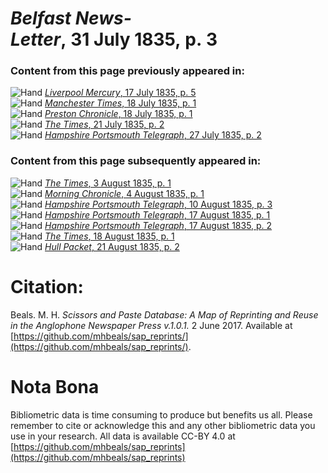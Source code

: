 # *Belfast News-Letter*, 31 July 1835, p. 3  
  
### Content from this page previously appeared in:  
![Hand](http://scissorsandpaste.net/wp-content/uploads/2017/06/smallhandpointer.png) [*Liverpool Mercury*, 17 July 1835, p. 5](https://mhbeals.github.io/sap_html/Liverpool-Mercury/Liverpool-Mercury-17-July-1835-p-5)  
![Hand](http://scissorsandpaste.net/wp-content/uploads/2017/06/smallhandpointer.png) [*Manchester Times*, 18 July 1835, p. 1](https://mhbeals.github.io/sap_html/Manchester-Times/Manchester-Times-18-July-1835-p-1)  
![Hand](http://scissorsandpaste.net/wp-content/uploads/2017/06/smallhandpointer.png) [*Preston Chronicle*, 18 July 1835, p. 1](https://mhbeals.github.io/sap_html/Preston-Chronicle/Preston-Chronicle-18-July-1835-p-1)  
![Hand](http://scissorsandpaste.net/wp-content/uploads/2017/06/smallhandpointer.png) [*The Times*, 21 July 1835, p. 2](https://mhbeals.github.io/sap_html/The-Times/The-Times-21-July-1835-p-2)  
![Hand](http://scissorsandpaste.net/wp-content/uploads/2017/06/smallhandpointer.png) [*Hampshire Portsmouth Telegraph*, 27 July 1835, p. 2](https://mhbeals.github.io/sap_html/Hampshire-Portsmouth-Telegraph/Hampshire-Portsmouth-Telegraph-27-July-1835-p-2)  
  
### Content from this page subsequently appeared in:  
![Hand](http://scissorsandpaste.net/wp-content/uploads/2017/06/smallhandpointer.png) [*The Times*, 3 August 1835, p. 1](https://mhbeals.github.io/sap_html/The-Times/The-Times-3-August-1835-p-1)  
![Hand](http://scissorsandpaste.net/wp-content/uploads/2017/06/smallhandpointer.png) [*Morning Chronicle*, 4 August 1835, p. 1](https://mhbeals.github.io/sap_html/Morning-Chronicle/Morning-Chronicle-4-August-1835-p-1)  
![Hand](http://scissorsandpaste.net/wp-content/uploads/2017/06/smallhandpointer.png) [*Hampshire Portsmouth Telegraph*, 10 August 1835, p. 3](https://mhbeals.github.io/sap_html/Hampshire-Portsmouth-Telegraph/Hampshire-Portsmouth-Telegraph-10-August-1835-p-3)  
![Hand](http://scissorsandpaste.net/wp-content/uploads/2017/06/smallhandpointer.png) [*Hampshire Portsmouth Telegraph*, 17 August 1835, p. 1](https://mhbeals.github.io/sap_html/Hampshire-Portsmouth-Telegraph/Hampshire-Portsmouth-Telegraph-17-August-1835-p-1)  
![Hand](http://scissorsandpaste.net/wp-content/uploads/2017/06/smallhandpointer.png) [*Hampshire Portsmouth Telegraph*, 17 August 1835, p. 2](https://mhbeals.github.io/sap_html/Hampshire-Portsmouth-Telegraph/Hampshire-Portsmouth-Telegraph-17-August-1835-p-2)  
![Hand](http://scissorsandpaste.net/wp-content/uploads/2017/06/smallhandpointer.png) [*The Times*, 18 August 1835, p. 1](https://mhbeals.github.io/sap_html/The-Times/The-Times-18-August-1835-p-1)  
![Hand](http://scissorsandpaste.net/wp-content/uploads/2017/06/smallhandpointer.png) [*Hull Packet*, 21 August 1835, p. 2](https://mhbeals.github.io/sap_html/Hull-Packet/Hull-Packet-21-August-1835-p-2)  


# Citation: 

Beals. M. H. *Scissors and Paste Database: A Map of Reprinting and Reuse in the Anglophone Newspaper Press v.1.0.1.* 2 June 2017. Available at [https://github.com/mhbeals/sap_reprints/](https://github.com/mhbeals/sap_reprints/). 

# Nota Bona

Bibliometric data is time consuming to produce but benefits us all. Please remember to cite or acknowledge this and any other bibliometric data you use in your research. All data is available CC-BY 4.0 at [https://github.com/mhbeals/sap_reprints](https://github.com/mhbeals/sap_reprints)